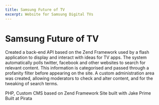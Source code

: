 ```yaml
---
title: Samsung Future of TV
excerpt: Website for Samsung Digital TVs
---
```


# Samsung Future of TV

Created a back-end API based on the Zend Framework used by a flash application to display and interact with ideas for TV apps. The system automatically polls twitter, facebook and other websites to search for relevant content. This information is categorised and passed through a profanity filter before appearing on the site. A custom administration area was created, allowing moderators to check and alter content, and for the tweaking of search terms.

PHP, Custom CMS based on Zend Framework
Site built with Jake Prime
Built at Pirata

